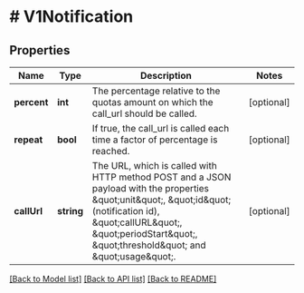 # # V1Notification

## Properties

Name | Type | Description | Notes
------------ | ------------- | ------------- | -------------
**percent** | **int** | The percentage relative to the quotas amount on which the call_url should be called. | [optional]
**repeat** | **bool** | If true, the call_url is called each time a factor of percentage is reached. | [optional]
**callUrl** | **string** | The URL, which is called with HTTP method POST and a JSON payload with the properties \&quot;unit\&quot;, \&quot;id\&quot; (notification id), \&quot;callURL\&quot;, \&quot;periodStart\&quot;, \&quot;threshold\&quot; and \&quot;usage\&quot;. | [optional]

[[Back to Model list]](../../README.md#models) [[Back to API list]](../../README.md#endpoints) [[Back to README]](../../README.md)
